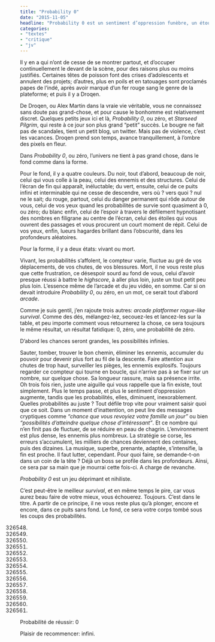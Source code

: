 ```yaml
---
title: "Probability 0"
date: "2015-11-05"
headline: "Probability 0 est un sentiment d’oppression funèbre, un étouffement à peine contenu."
categories:
- "textes"
- "critique"
- "jv"
---
```


<script>
  import AlerteVieux from '$lib/components/AlerteVieux.svelte'
</script>

<AlerteVieux/>

Il y en a qui n’ont de cesse de se montrer partout, et d’occuper continuellement le devant de la scène, pour des raisons plus ou moins justifiés. Certaines têtes de poisson font des crises d’adolescents et annulent des projets; d’autres, plus en poils et en tatouages sont proclamés papes de l’indé, après avoir marqué d’un fer rouge sang le genre de la plateforme; et puis il y a Droqen.

De Droqen, ou Alex Martin dans la vraie vie véritable, vous ne connaissez sans doute pas grand-chose, et pour cause le bonhomme est relativement discret. Quelques petits jeux ici et là, _Probability 0_, ou zéro, et _Starseed Pilgrim_, qui reste à ce jour son plus grand “petit” succès. Le bougre ne fait pas de scandales, tient un petit blog, un twitter. Mais pas de violence, c’est les vacances. Droqen prend son temps, avance tranquillement, à l’ombre des pixels en fleur.

Dans _Probability 0_, ou zéro, l’univers ne tient à pas grand chose, dans le fond comme dans la forme.

Pour le fond, il y a quatre couleurs. Du noir, tout d’abord, beaucoup de noir, celui qui vous colle à la peau, celui des ennemis et des structures. Celui de l’écran de fin qui apparaît, inéluctable; du vert, ensuite, celui de ce puits infini et interminable qui ne cesse de descendre, vers où ? vers quoi ? nul ne le sait; du rouge, partout, celui du danger permanent qui rôde autour de vous, celui de vos yeux quand les probabilités de survie sont quasiment à 0, ou zéro; du blanc enfin, celui de l’espoir à travers le défilement hypnotisant des nombres en filigrane au centre de l’écran, celui des étoiles qui vous ouvrent des passages et vous procurent un court moment de répit. Celui de vos yeux, enfin, lueurs hagardes brillant dans l’obscurité, dans les profondeurs aléatoires.

Pour la forme, il y a deux états: vivant ou mort.

Vivant, les probabilités s’affolent, le compteur varie, fluctue au gré de vos déplacements, de vos chutes, de vos blessures. Mort, il ne vous reste plus que cette frustration, ce désespoir sourd au fond de vous, celui d’avoir presque réussi à battre le _highscore_, à aller plus loin, juste un tout petit peu plus loin. L’essence même de l’arcade et du jeu vidéo, en somme. Car si on devait introduire _Probability 0_, ou zéro, en un mot, ce serait tout d’abord _arcade_.

Comme je suis gentil, j’en rajoute trois autres: _arcade platformer rogue-like survival_. Comme des dés, mélangez-lez, secouez-les et lancez-les sur la table, et peu importe comment vous retournerez la chose, ce sera toujours le même résultat, un résultat fatidique: 0, zéro, une probabilité de zéro.

D’abord les chances seront grandes, les possibilités infinies.

Sauter, tomber, trouver le bon chemin, éliminer les ennemis, accumuler du pouvoir pour devenir plus fort au fil de la descente. Faire attention aux chutes de trop haut, surveiller les pièges, les ennemis explosifs. Toujours regarder ce compteur qui tourne en boucle, qui n’arrive pas à se fixer sur un nombre, sur quelque chose. Sa longueur rassure, mais sa présence irrite. Oh trois fois rien, juste une aiguille qui vous rappelle que la fin existe, tout simplement. Plus le temps passe, et plus le sentiment d’oppression augmente, tandis que les probabilités, elles, diminuent, inexorablement. Quelles probabilités au juste ? Tout défile trop vite pour vraiment saisir quoi que ce soit. Dans un moment d’inattention, on peut lire des messages cryptiques comme _“chance que vous revoyiez votre famille un jour”_ ou bien _“possibilités d’atteindre quelque chose d’intéressant”_. Et ce nombre qui n’en finit pas de fluctuer, de se réduire en peau de chagrin. L’environnement est plus dense, les ennemis plus nombreux. La stratégie se corse, les erreurs s’accumulent, les milliers de chances deviennent des centaines, puis des dizaines. La musique, superbe, prenante, adaptée, s’intensifie, la fin est proche. Il faut lutter, cependant. Pour quoi faire, se demande-t-on dans un coin de la tête ? Déjà un boss se profile dans les profondeurs. Ainsi, ce sera par sa main que je mourrai cette fois-ci. A charge de revanche.

_Probability 0_ est un jeu déprimant et nihiliste.

C’est peut-être le meilleur _survival_, et en même temps le pire, car vous aurez beau faire de votre mieux, vous échouerez. Toujours. C’est dans le titre. A partir de ce principe, il ne vous reste plus qu’à plonger, encore et encore, dans ce puits sans fond. Le fond, ce sera votre corps tombé sous les coups des probabilités.

326548.

236559.

456697.

2653.

1450.

1080.

235.

378.

120.

45.

36.

62.

15.

0.

Probabilité de réussir: 0

Plaisir de recommencer: infini.